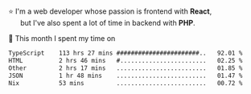⭐ I'm a web developer whose passion is frontend with <b>React</b>,<br/>
&nbsp; &nbsp; &nbsp; but I've also spent a lot of time in backend with <b>PHP</b>.

📅 This month I spent my time on

<!--START_SECTION:waka-->

```txt
TypeScript    113 hrs 27 mins #######################..   92.01 %
HTML          2 hrs 46 mins   #........................   02.25 %
Other         2 hrs 17 mins   .........................   01.85 %
JSON          1 hr 48 mins    .........................   01.47 %
Nix           53 mins         .........................   00.72 %
```

<!--END_SECTION:waka-->
